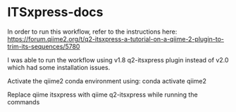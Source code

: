 # ITSxpress-docs

In order to run this workflow, refer to the instructions here: https://forum.qiime2.org/t/q2-itsxpress-a-tutorial-on-a-qiime-2-plugin-to-trim-its-sequences/5780

I was able to run the workflow using v1.8 q2-itsxpress plugin instead of v2.0 which had some installation issues.

Activate the qiime2 conda environment using: conda activate qiime2

Replace qiime itsxpress with qiime q2-itsxpress while running the commands
